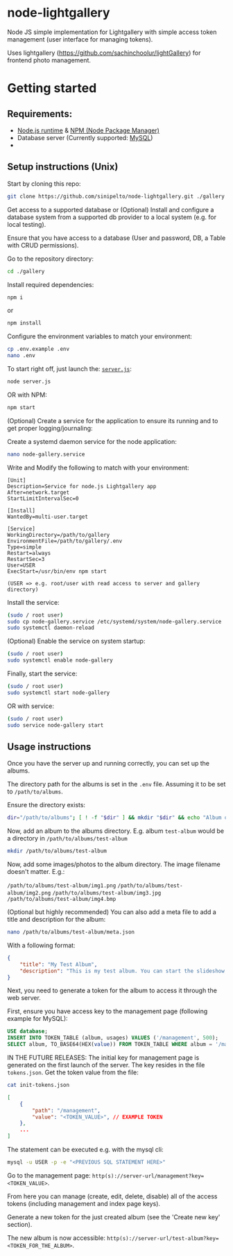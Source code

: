 # node-lightgallery
Node JS simple implementation for Lightgallery with simple access token management (user interface for managing tokens).

Uses lightgallery (https://github.com/sachinchoolur/lightGallery) for frontend photo management.

# Getting started

## Requirements:
- [Node.js runtime](https://nodejs.org/en/) & [NPM (Node Package Manager)](https://www.npmjs.com/)
- Database server (Currently supported: [MySQL](https://www.mysql.com/))
- 

## Setup instructions (Unix)

Start by cloning this repo:

```bash
git clone https://github.com/sinipelto/node-lightgallery.git ./gallery
```

Get access to a supported database or
(Optional) Install and configure a database system from a supported db provider to a local system (e.g. for local testing).

Ensure that you have access to a database (User and password, DB, a Table with CRUD permissions).

Go to the repository directory:

```bash
cd ./gallery
```

Install required dependencies:

```bash
npm i
```
or
```bash
npm install
```

Configure the environment variables to match your environment:

```bash
cp .env.example .env
nano .env
```

To start right off, just launch the: [`server.js`](server.js):
```bash
node server.js
```
OR with NPM:
```bash
npm start
```

(Optional) Create a service for the application to ensure its running and to get proper logging/journaling:

Create a systemd daemon service for the node application:
```bash
nano node-gallery.service
```

Write and Modify the following to match with your environment:
```text
[Unit]
Description=Service for node.js Lightgallery app
After=network.target
StartLimitIntervalSec=0

[Install]
WantedBy=multi-user.target

[Service]
WorkingDirectory=/path/to/gallery
EnvironmentFile=/path/to/gallery/.env
Type=simple
Restart=always
RestartSec=3
User=USER
ExecStart=/usr/bin/env npm start
```

```
(USER => e.g. root/user with read access to server and gallery directory)
```

Install the service:
```bash
(sudo / root user)
sudo cp node-gallery.service /etc/systemd/system/node-gallery.service
sudo systemctl daemon-reload
```

(Optional) Enable the service on system startup:
```bash
(sudo / root user)
sudo systemctl enable node-gallery
```

Finally, start the service:
```bash
(sudo / root user)
sudo systemctl start node-gallery
```
OR with service:
```bash
(sudo / root user)
sudo service node-gallery start
```

## Usage instructions

Once you have the server up and running correctly, you can set up the albums.

The directory path for the albums is set in the `.env` file. Assuming it to be set to `/path/to/albums`.

Ensure the directory exists:

```bash
dir="/path/to/albums"; [ ! -f "$dir" ] && mkdir "$dir" && echo "Album dir created." || "Album dir exists."
```

Now, add an album to the albums directory. E.g. album `test-album` would be a directory in `/path/to/albums/test-album`

```bash
mkdir /path/to/albums/test-album
```

Now, add some images/photos to the album directory. The image filename doesn't matter.
E.g.:

`/path/to/albums/test-album/img1.png`
`/path/to/albums/test-album/img2.png`
`/path/to/albums/test-album/img3.jpg`
`/path/to/albums/test-album/img4.bmp`

(Optional but highly recommended) You can also add a meta file to add a title and description for the album:
```bash
nano /path/to/albums/test-album/meta.json
```

With a following format:
```json
{
    "title": "My Test Album",
    "description": "This is my test album. You can start the slideshow by clicking one of the photos."
}
```

Next, you need to generate a token for the album to access it through the web server.

First, ensure you have access key to the management page (following example for MySQL):

```sql
USE database;
INSERT INTO TOKEN_TABLE (album, usages) VALUES ('/management', 500);
SELECT album, TO_BASE64(HEX(value)) FROM TOKEN_TABLE WHERE album = '/management' ORDER BY ID DESC LIMIT 1;
```

IN THE FUTURE RELEASES: The initial key for management page is generated on the first launch of the server.
The key resides in the file `tokens.json`. Get the token value from the file:

```bash
cat init-tokens.json
```
```json
[
    {
        "path": "/management",
        "value": "<TOKEN_VALUE>", // EXAMPLE TOKEN
    },
    ...
]
```

The statement can be executed e.g. with the mysql cli:

```bash
mysql -u USER -p -e "<PREVIOUS SQL STATEMENT HERE>"
```

Go to the management page: `http(s)://server-url/management?key=<TOKEN_VALUE>`.

From here you can manage (create, edit, delete, disable) all of the access tokens (including management and index page keys).

Generate a new token for the just created album (see the 'Create new key' section).

The new album is now accessible: `http(s)://server-url/test-album?key=<TOKEN_FOR_THE_ALBUM>`.
